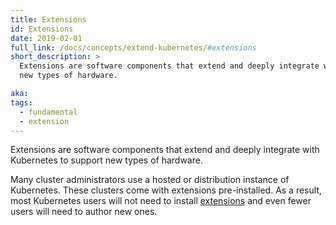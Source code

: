 ```yaml
---
title: Extensions
id: Extensions
date: 2019-02-01
full_link: /docs/concepts/extend-kubernetes/#extensions
short_description: >
  Extensions are software components that extend and deeply integrate with Kubernetes to support
  new types of hardware.

aka:
tags:
  - fundamental
  - extension
---
```


Extensions are software components that extend and deeply integrate with Kubernetes to support new types of hardware.

<!--more-->

Many cluster administrators use a hosted or distribution instance of Kubernetes. These clusters
come with extensions pre-installed. As a result, most Kubernetes users will not need to install
[extensions](/docs/concepts/extend-kubernetes/) and even fewer users will need to author new ones.
